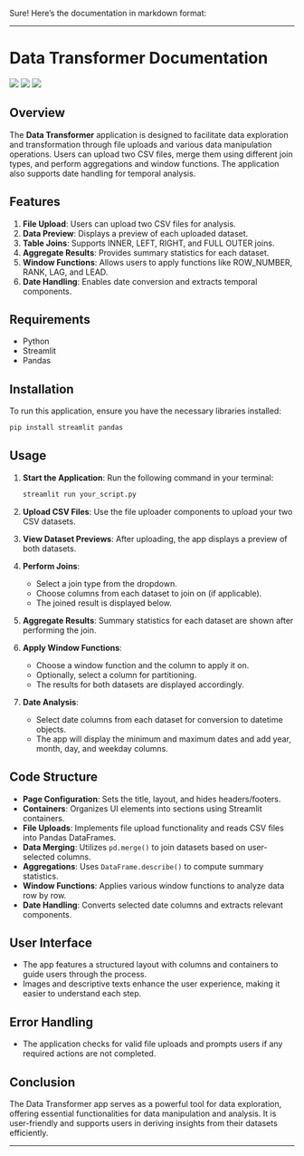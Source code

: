 Sure! Here’s the documentation in markdown format:

---

# Data Transformer Documentation

![](A4-1(3).png)
![](A4-2.png)
![](A4-3.png)


## Overview

The **Data Transformer** application is designed to facilitate data exploration and transformation through file uploads and various data manipulation operations. Users can upload two CSV files, merge them using different join types, and perform aggregations and window functions. The application also supports date handling for temporal analysis.

## Features

1. **File Upload**: Users can upload two CSV files for analysis.
2. **Data Preview**: Displays a preview of each uploaded dataset.
3. **Table Joins**: Supports INNER, LEFT, RIGHT, and FULL OUTER joins.
4. **Aggregate Results**: Provides summary statistics for each dataset.
5. **Window Functions**: Allows users to apply functions like ROW_NUMBER, RANK, LAG, and LEAD.
6. **Date Handling**: Enables date conversion and extracts temporal components.

## Requirements

- Python
- Streamlit
- Pandas

## Installation

To run this application, ensure you have the necessary libraries installed:

```bash
pip install streamlit pandas
```

## Usage

1. **Start the Application**: Run the following command in your terminal:

   ```bash
   streamlit run your_script.py
   ```

2. **Upload CSV Files**: Use the file uploader components to upload your two CSV datasets.

3. **View Dataset Previews**: After uploading, the app displays a preview of both datasets.

4. **Perform Joins**:
   - Select a join type from the dropdown.
   - Choose columns from each dataset to join on (if applicable).
   - The joined result is displayed below.

5. **Aggregate Results**: Summary statistics for each dataset are shown after performing the join.

6. **Apply Window Functions**:
   - Choose a window function and the column to apply it on.
   - Optionally, select a column for partitioning.
   - The results for both datasets are displayed accordingly.

7. **Date Analysis**:
   - Select date columns from each dataset for conversion to datetime objects.
   - The app will display the minimum and maximum dates and add year, month, day, and weekday columns.

## Code Structure

- **Page Configuration**: Sets the title, layout, and hides headers/footers.
- **Containers**: Organizes UI elements into sections using Streamlit containers.
- **File Uploads**: Implements file upload functionality and reads CSV files into Pandas DataFrames.
- **Data Merging**: Utilizes `pd.merge()` to join datasets based on user-selected columns.
- **Aggregations**: Uses `DataFrame.describe()` to compute summary statistics.
- **Window Functions**: Applies various window functions to analyze data row by row.
- **Date Handling**: Converts selected date columns and extracts relevant components.

## User Interface

- The app features a structured layout with columns and containers to guide users through the process.
- Images and descriptive texts enhance the user experience, making it easier to understand each step.

## Error Handling

- The application checks for valid file uploads and prompts users if any required actions are not completed.

## Conclusion

The Data Transformer app serves as a powerful tool for data exploration, offering essential functionalities for data manipulation and analysis. It is user-friendly and supports users in deriving insights from their datasets efficiently.

---
